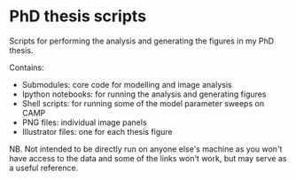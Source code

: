 # PhD thesis scripts

Scripts for performing the analysis and generating the figures in my PhD thesis.

Contains:
- Submodules: core code for modelling and image analysis
- Ipython notebooks: for running the analysis and generating figures
- Shell scripts: for running some of the model parameter sweeps on CAMP
- PNG files: individual image panels
- Illustrator files: one for each thesis figure

NB. Not intended to be directly run on anyone else's machine as you won't have access to the data and some of the links won't work, but may serve as a useful reference.
